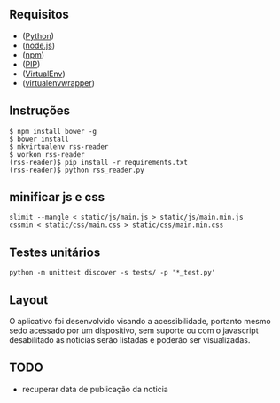 Requisitos
---
- ([Python](http://www.python.org/))
- ([node.js](http://nodejs.org/))
- ([npm](https://npmjs.org/))
- ([PIP](http://www.pip-installer.org/en/latest/))
- ([VirtualEnv](http://www.virtualenv.org/en/latest/))
- ([virtualenvwrapper](http://pypi.python.org/pypi/virtualenvwrapper/))


Instruções
---
    $ npm install bower -g
    $ bower install
    $ mkvirtualenv rss-reader
    $ workon rss-reader
    (rss-reader)$ pip install -r requirements.txt
    (rss-reader)$ python rss_reader.py

minificar js e css
---
    slimit --mangle < static/js/main.js > static/js/main.min.js
    cssmin < static/css/main.css > static/css/main.min.css


Testes unitários
---
    python -m unittest discover -s tests/ -p '*_test.py'


Layout
---
O aplicativo foi desenvolvido visando a acessibilidade, portanto mesmo sedo acessado
por um dispositivo, sem suporte ou com o javascript desabilitado as noticias serão listadas
e poderão ser visualizadas.



TODO
---

- recuperar data de publicação da noticia

